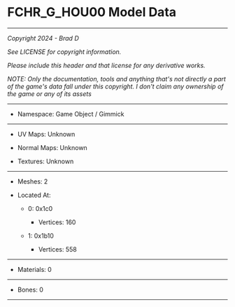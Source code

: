 # FCHR_G_HOU00 Model Data

---

*Copyright 2024 - Brad D*

*See LICENSE for copyright information.*

*Please include this header and that license for any derivative works.*

*NOTE: Only the documentation, tools and anything that's not directly a part of the game's data fall under this copyright. I don't claim any ownership of the game or any of its assets*

---

* Namespace: Game Object / Gimmick

---

* UV Maps: Unknown

* Normal Maps: Unknown

* Textures: Unknown

---

* Meshes: 2

* Located At:

  * 0: 0x1c0

    * Vertices: 160

  * 1: 0x1b10

    * Vertices: 558

---

* Materials: 0

---

* Bones: 0

---

